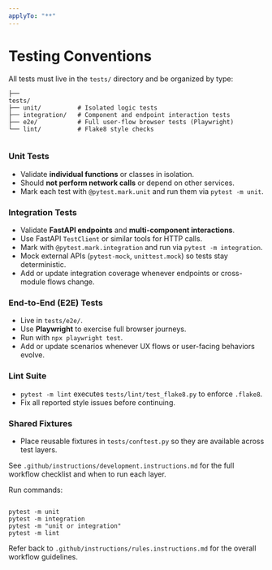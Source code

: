 ```yaml
---
applyTo: "**"
---
```

# Testing Conventions

All tests must live in the `tests/` directory and be organized by type:

```
├──
tests/
├── unit/          # Isolated logic tests
├── integration/   # Component and endpoint interaction tests
├── e2e/           # Full user-flow browser tests (Playwright)
└── lint/          # Flake8 style checks


```

### Unit Tests
- Validate **individual functions** or classes in isolation.
- Should **not perform network calls** or depend on other services.
- Mark each test with `@pytest.mark.unit` and run them via `pytest -m unit`.

### Integration Tests
- Validate **FastAPI endpoints** and **multi-component interactions**.
- Use FastAPI `TestClient` or similar tools for HTTP calls.
- Mark with `@pytest.mark.integration` and run via `pytest -m integration`.
- Mock external APIs (`pytest-mock`, `unittest.mock`) so tests stay deterministic.
- Add or update integration coverage whenever endpoints or cross-module flows change.

### End-to-End (E2E) Tests
- Live in `tests/e2e/`.
- Use **Playwright** to exercise full browser journeys.
- Run with `npx playwright test`.
- Add or update scenarios whenever UX flows or user-facing behaviors evolve.

### Lint Suite
- `pytest -m lint` executes `tests/lint/test_flake8.py` to enforce `.flake8`.
- Fix all reported style issues before continuing.

### Shared Fixtures
- Place reusable fixtures in `tests/conftest.py` so they are available across test layers.

See `.github/instructions/development.instructions.md` for the full workflow checklist and when to run each layer.

Run commands:
```

pytest -m unit
pytest -m integration
pytest -m "unit or integration"
pytest -m lint

```

Refer back to `.github/instructions/rules.instructions.md` for the overall workflow guidelines.